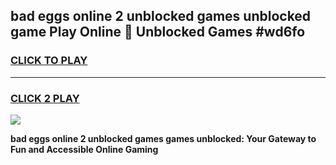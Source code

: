 
## bad eggs online 2 unblocked games unblocked game Play Online 👋 Unblocked Games #wd6fo
<h3>
<a href="https://premium.freeplayer.one?title=bad_eggs_online_2_unblocked_games&ref=21F">CLICK TO PLAY</a></h3>
<hr>

<h3>
<a href="https://premium.freeplayer.one?title=bad_eggs_online_2_unblocked_games&ref=21F">CLICK 2 PLAY</a>
  
</h3>

<a href="https://premium.freeplayer.one?title=bad_eggs_online_2_unblocked_games&ref=21F/"><img src="https://clearcache.store/games.png"></a>


**bad eggs online 2 unblocked games games unblocked: Your Gateway to Fun and Accessible Online Gaming**

